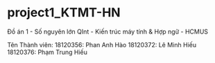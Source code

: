 # project1_KTMT-HN
Đồ án 1 - Số nguyên lớn QInt - Kiến trúc máy tính &amp; Hợp ngữ - HCMUS

Tên Thành viên:
18120356: Phan Anh Hào
18120372: Lê Minh Hiếu
18120376: Phạm Trung Hiếu
